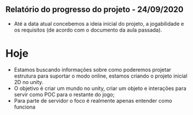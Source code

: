 ## Relatório do progresso do projeto - 24/09/2020

- Até a data atual concebemos a ideia inicial do projeto, a jogabilidade e os requisitos (de acordo com o documento da aula passada).

# Hoje
- Estamos buscando informações sobre como poderemos projetar estrutura para suportar o modo online, estamos criando o projeto inicial 2D no unity.
- O objetivo é criar um mundo no unity, criar um objeto e interações para servir como POC para o restante do jogo; 
- Para parte de servidor o foco é realmente apenas entender como funciona
